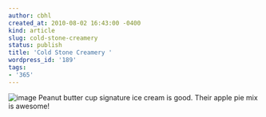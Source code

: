 ```yaml
---
author: cbhl
created_at: 2010-08-02 16:43:00 -0400
kind: article
slug: cold-stone-creamery
status: publish
title: 'Cold Stone Creamery '
wordpress_id: '189'
tags:
- '365'
---
```


![image](//images.michael-chang.ca/blog/wp-content/uploads/2010/08/wpid-IMG_20100802_151731.jpg)
Peanut butter cup signature ice cream is good. Their apple pie mix is
awesome!
